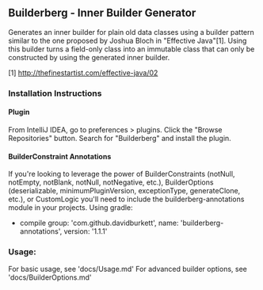 ## Builderberg - Inner Builder Generator

Generates an inner builder for plain old data classes using a builder pattern similar to the one proposed by Joshua Bloch in "Effective Java"[1]. Using this builder turns a field-only class into an immutable class that can only be constructed by using the generated inner builder.

[1] http://thefinestartist.com/effective-java/02

### Installation Instructions
#### Plugin
From IntelliJ IDEA, go to preferences > plugins.
Click the "Browse Repositories" button.
Search for "Builderberg" and install the plugin.

#### BuilderConstraint Annotations
If you're looking to leverage the power of BuilderConstraints (notNull, notEmpty, notBlank, notNull, notNegative, etc.), BuilderOptions (deserializable, minimumPluginVersion, exceptionType, generateClone, etc.), or CustomLogic you'll need to include the builderberg-annotations module in your projects.
Using gradle:
* compile group: 'com.github.davidburkett', name: 'builderberg-annotations', version: '1.1.1'

### Usage:
For basic usage, see 'docs/Usage.md'
For advanced builder options, see 'docs/BuilderOptions.md'
